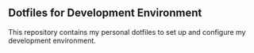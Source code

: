 ## Dotfiles for Development Environment

This repository contains my personal dotfiles to set up and configure my development environment.
